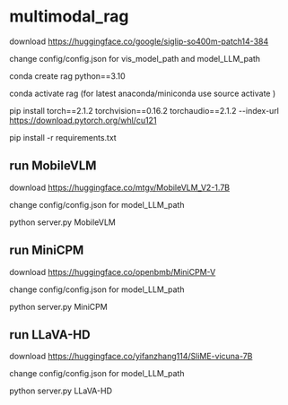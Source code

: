 # multimodal_rag

download https://huggingface.co/google/siglip-so400m-patch14-384

change config/config.json for vis_model_path and model_LLM_path

conda create rag python==3.10

conda activate rag  (for latest anaconda/miniconda use source activate )

pip install torch==2.1.2 torchvision==0.16.2 torchaudio==2.1.2 --index-url https://download.pytorch.org/whl/cu121

pip install -r requirements.txt



## run MobileVLM

download https://huggingface.co/mtgv/MobileVLM_V2-1.7B

change config/config.json  for model_LLM_path

python server.py MobileVLM

## run MiniCPM

download https://huggingface.co/openbmb/MiniCPM-V

change config/config.json  for model_LLM_path

python server.py MiniCPM

## run LLaVA-HD

download https://huggingface.co/yifanzhang114/SliME-vicuna-7B

change config/config.json  for model_LLM_path

python server.py LLaVA-HD
